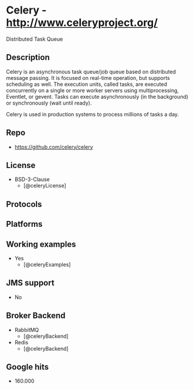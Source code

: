 # Celery - http://www.celeryproject.org/
Distributed Task Queue


## Description
Celery is an asynchronous task queue/job queue based on distributed message passing. It is focused on real-time operation, but supports scheduling as well.
The execution units, called tasks, are executed concurrently on a single or more worker servers using multiprocessing, Eventlet, or gevent. Tasks can execute asynchronously (in the background) or synchronously (wait until ready).

Celery is used in production systems to process millions of tasks a day.


## Repo
- https://github.com/celery/celery


## License
- BSD-3-Clause
    - [@celeryLicense]


## Protocols


## Platforms


## Working examples
- Yes
    - [@celeryExamples]


## JMS support
- No


## Broker Backend
- RabbitMQ
    - [@celeryBackend]
- Redis
    - [@celeryBackend]


## Google hits
- 160.000
